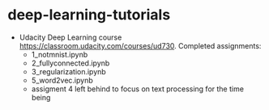 # deep-learning-tutorials

- Udacity Deep Learning course https://classroom.udacity.com/courses/ud730. Completed assignments: 
   	* 1_notmnist.ipynb 
	* 2_fullyconnected.ipynb 	
   	* 3_regularization.ipynb 	
	* 5_word2vec.ipynb
	* assigment 4 left behind to focus on text processing for the time being
